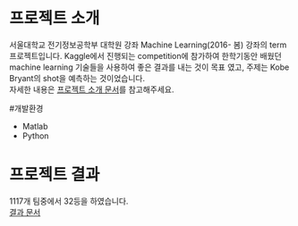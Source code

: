 # 프로젝트 소개
서울대학교 전기정보공학부 대학원 강좌 Machine Learning(2016- 봄) 강좌의 term 프로젝트입니다. 
Kaggle에서 진행되는 competition에 참가하여 한학기동안 배웠던 machine learning 기술들을 사용하여
좋은 결과를 내는 것이 목표 였고, 주제는 Kobe Bryant의 shot을 예측하는 것이었습니다.  
자세한 내용은 [프로젝트 소개 문서](https://github.com/bellatoris/ML_project/blob/master/FinalProject.pdf)를 참고해주세요.

#개발환경
* Matlab
* Python

# 프로젝트 결과
1117개 팀중에서 32등을 하였습니다.  
[결과 문서](https://github.com/bellatoris/ML_project/blob/master/ML_final.pdf)
